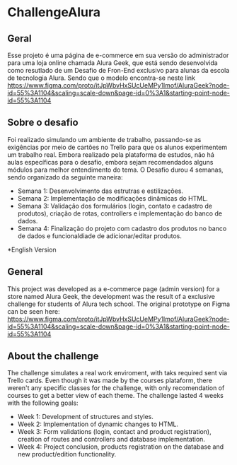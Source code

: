 # ChallengeAlura

## Geral

Esse projeto é uma página de e-commerce em sua versão do administrador para uma loja online chamada Alura Geek, que está sendo desenvolvida como resutlado de um Desafio
de Fron-End exclusivo para alunas da escola de tecnologia Alura. Sendo que o modelo encontra-se neste link https://www.figma.com/proto/itJpWbvHxSUcUeMPy1lmof/AluraGeek?node-id=55%3A1104&scaling=scale-down&page-id=0%3A1&starting-point-node-id=55%3A1104

## Sobre o desafio

Foi realizado simulando um ambiente de trabalho, passando-se as exigências por meio de cartões no Trello para que os alunos experimentem um trabalho real.
Embora realizado pela plataforma de estudos, não há aulas específicas para o desafio, embora sejam recomendados alguns módulos para melhor entendimento do tema.
O Desafio durou 4 semanas, sendo organizado da seguinte maneira:
* Semana 1: Desenvolvimento das estrutras e estilizações.
* Semana 2: Implementação de modificações dinâmicas do HTML.
* Semana 3: Validação dos formulários (login, contato e cadastro de produtos), criação de rotas, controllers e implementação do banco de dados.
* Semana 4: Finalização do projeto com cadastro dos produtos no banco de dados e funcionaldiade de adicionar/editar produtos.

*English Version

## General

This project was developed as a e-commerce page (admin version) for a store named Alura Geek, the development was the result of a exclusive challenge for students of Alura tech school.
The original prototype on Figma can be seen here: https://www.figma.com/proto/itJpWbvHxSUcUeMPy1lmof/AluraGeek?node-id=55%3A1104&scaling=scale-down&page-id=0%3A1&starting-point-node-id=55%3A1104

## About the challenge

The challenge simulates a real work enviroment, with taks required sent via Trello cards. Even though it was made by the courses plataform, there weren't any specific classes for the challenge,
with only recomendation of courses to get a better view of each theme.
The challenge lasted 4 weeks with the following goals:
* Week 1: Development of structures and styles.
* Week 2: Implementation of dynamic changes to HTML.
* Week 3: Form validations (login, contact and product registration), creation of routes and controllers and database implementation.
* Week 4: Project conclusion, products registration on the database and new product/edition functionality.
